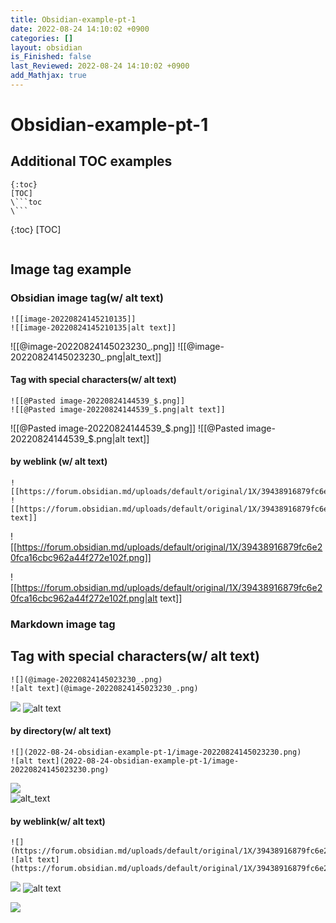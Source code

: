 ```yaml
---
title: Obsidian-example-pt-1
date: 2022-08-24 14:10:02 +0900
categories: []
layout: obsidian
is_Finished: false
last_Reviewed: 2022-08-24 14:10:02 +0900
add_Mathjax: true
---
```


# Obsidian-example-pt-1
## Additional TOC examples
```
{:toc}
[TOC]
\```toc
\```
```
{:toc}
[TOC]

```toc
```
## Image tag example
### Obsidian image tag(w/ alt text)
```
![[image-20220824145210135]]
![[image-20220824145210135|alt text]]
```
![[@image-20220824145023230_.png]]
![[@image-20220824145023230_.png|alt_text]]
#### Tag with special characters(w/ alt text)
```
![[@Pasted image-20220824144539_$.png]]
![[@Pasted image-20220824144539_$.png|alt text]]
```
![[@Pasted image-20220824144539_$.png]]
![[@Pasted image-20220824144539_$.png|alt text]]
#### by weblink (w/ alt text)
```
![[https://forum.obsidian.md/uploads/default/original/1X/39438916879fc6e20fca16cbc962a44f272e102f.png]]
![[https://forum.obsidian.md/uploads/default/original/1X/39438916879fc6e20fca16cbc962a44f272e102f.png|alt text]]
```

![[https://forum.obsidian.md/uploads/default/original/1X/39438916879fc6e20fca16cbc962a44f272e102f.png]]

![[https://forum.obsidian.md/uploads/default/original/1X/39438916879fc6e20fca16cbc962a44f272e102f.png|alt text]]

### Markdown image tag
## Tag with special characters(w/ alt text)
```
![](@image-20220824145023230_.png)
![alt text](@image-20220824145023230_.png)
```

![](@image-20220824145023230_.png)
![alt text](@image-20220824145023230_.png)
#### by directory(w/ alt text)
```
![](2022-08-24-obsidian-example-pt-1/image-20220824145023230.png)	
![alt text](2022-08-24-obsidian-example-pt-1/image-20220824145023230.png)	
```
![](@image-20220824145023230_.png)	
![alt_text](@image-20220824145023230_.png)
#### by weblink(w/ alt text)
```
![](https://forum.obsidian.md/uploads/default/original/1X/39438916879fc6e20fca16cbc962a44f272e102f.png)
![alt text](https://forum.obsidian.md/uploads/default/original/1X/39438916879fc6e20fca16cbc962a44f272e102f.png)
```
![](https://forum.obsidian.md/uploads/default/original/1X/39438916879fc6e20fca16cbc962a44f272e102f.png)
![alt text](https://forum.obsidian.md/uploads/default/original/1X/39438916879fc6e20fca16cbc962a44f272e102f.png)

![](@Pasted%20image-20220824144539_$.png)
